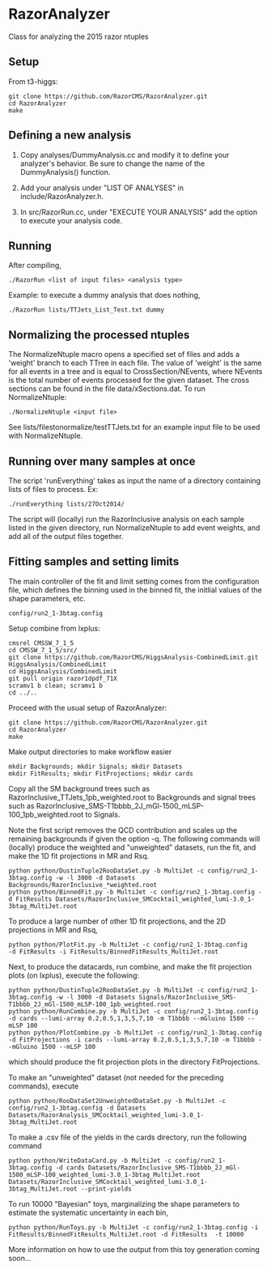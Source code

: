 RazorAnalyzer
=============

Class for analyzing the 2015 razor ntuples

Setup
-------------
From t3-higgs:

    git clone https://github.com/RazorCMS/RazorAnalyzer.git
    cd RazorAnalyzer
    make
  
Defining a new analysis
-------------
1) Copy analyses/DummyAnalysis.cc and modify it to define your analyzer's behavior.  Be sure to change the name of the DummyAnalysis() function.

2) Add your analysis under "LIST OF ANALYSES" in include/RazorAnalyzer.h.

3) In src/RazorRun.cc, under "EXECUTE YOUR ANALYSIS" add the option to execute your analysis code.

Running
------------
After compiling, 

    ./RazorRun <list of input files> <analysis type>
  
Example: to execute a dummy analysis that does nothing,

    ./RazorRun lists/TTJets_List_Test.txt dummy

Normalizing the processed ntuples
------------
The NormalizeNtuple macro opens a specified set of files and adds a 'weight' branch to each TTree in each file.  The value of 'weight' is the same for all events in a tree and is equal to CrossSection/NEvents, where NEvents is the total number of events processed for the given dataset.  The cross sections can be found in the file data/xSections.dat.  To run NormalizeNtuple:

    ./NormalizeNtuple <input file>

See lists/filestonormalize/testTTJets.txt for an example input file to be used with NormalizeNtuple.

Running over many samples at once
-----------
The script 'runEverything' takes as input the name of a directory containing lists of files to process.  Ex:

    ./runEverything lists/27Oct2014/

The script will (locally) run the RazorInclusive analysis on each sample listed in the given directory, run NormalizeNtuple to add event weights, and add all of the output files together.

Fitting samples and setting limits
-----------

The main controller of the fit and limit setting comes from the
configuration file, which defines the binning used in the binned fit,
the initlial values of the shape parameters, etc.

    config/run2_1-3btag.config

Setup combine from lxplus:

    cmsrel CMSSW_7_1_5
    cd CMSSW_7_1_5/src/
    git clone https://github.com/RazorCMS/HiggsAnalysis-CombinedLimit.git HiggsAnalysis/CombinedLimit
    cd HiggsAnalysis/CombinedLimit
    git pull origin razor1dpdf_71X
    scramv1 b clean; scramv1 b
    cd ../..

Proceed with the usual setup of RazorAnalyzer:

    git clone https://github.com/RazorCMS/RazorAnalyzer.git
    cd RazorAnalyzer
    make
  
Make output directories to make workflow easier 

    mkdir Backgrounds; mkdir Signals; mkdir Datasets
    mkdir FitResults; mkdir FitProjections; mkdir cards

Copy all the SM background trees such as RazorInclusive\_TTJets\_1pb\_weighted.root to Backgrounds and signal
trees such as RazorInclusive\_SMS-T1bbbb\_2J\_mGl-1500\_mLSP-100\_1pb\_weighted.root
to Signals.

Note the first script removes the QCD contribution and scales up the
remaining backgrounds if given the option -q. The following commands will (locally)
produce the weighted and "unweighted" datasets, run the fit, and make the 1D fit projections in MR and Rsq. 

    python python/DustinTuple2RooDataSet.py -b MultiJet -c config/run2_1-3btag.config -w -l 3000 -d Datasets Backgrounds/RazorInclusive_*weighted.root
    python python/BinnedFit.py -b MultiJet -c config/run2_1-3btag.config -d FitResults Datasets/RazorInclusive_SMCocktail_weighted_lumi-3.0_1-3btag_MultiJet.root
	
To produce a large number of other 1D fit projections, and the 2D
projections in MR and Rsq,

    python python/PlotFit.py -b MultiJet -c config/run2_1-3btag.config
    -d FitResults -i FitResults/BinnedFitResults_MultiJet.root
	
Next, to produce the datacards, run combine, and make the fit
projection plots (on lxplus), execute the following:

    python python/DustinTuple2RooDataSet.py -b MultiJet -c config/run2_1-3btag.config -w -l 3000 -d Datasets Signals/RazorInclusive_SMS-T1bbbb_2J_mGl-1500_mLSP-100_1pb_weighted.root
    python python/RunCombine.py -b MultiJet -c config/run2_1-3btag.config -d cards --lumi-array 0.2,0.5,1,3,5,7,10 -m T1bbbb --mGluino 1500 --mLSP 100
    python python/PlotCombine.py -b MultiJet -c config/run2_1-3btag.config -d FitProjections -i cards --lumi-array 0.2,0.5,1,3,5,7,10 -m T1bbbb --mGluino 1500 --mLSP 100 
	
which should produce the fit projection plots in the directory
FitProjections.

To make an "unweighted" dataset (not needed for the preceding commands),
execute

    python python/RooDataSet2UnweightedDataSet.py -b MultiJet -c
    config/run2_1-3btag.config -d Datasets Datasets/RazorAnalysis_SMCocktail_weighted_lumi-3.0_1-3btag_MultiJet.root

To make a .csv file of the yields in the cards directory, run the following command

    python python/WriteDataCard.py -b MultiJet -c config/run2_1-3btag.config -d cards Datasets/RazorInclusive_SMS-T1bbbb_2J_mGl-1500_mLSP-100_weighted_lumi-3.0_1-3btag_MultiJet.root Datasets/RazorInclusive_SMCocktail_weighted_lumi-3.0_1-3btag_MultiJet.root --print-yields 

To run 10000 "Bayesian" toys, marginalizing the shape parameters to
estimate the systematic uncertainty in each bin,

    python python/RunToys.py -b MultiJet -c config/run2_1-3btag.config -i FitResults/BinnedFitResults_MultiJet.root -d FitResults  -t 10000

More information on how to use the output from this toy generation
coming soon...

